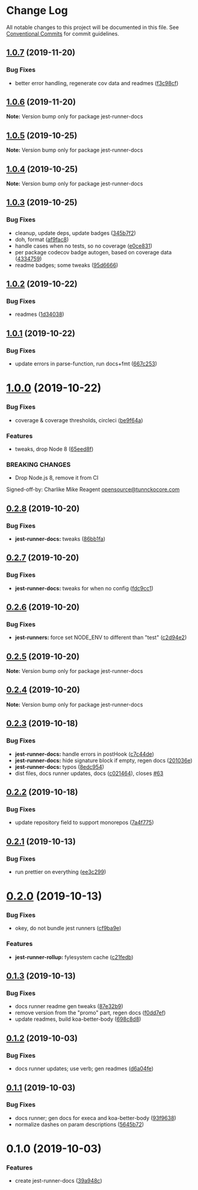 # Change Log

All notable changes to this project will be documented in this file.
See [Conventional Commits](https://conventionalcommits.org) for commit guidelines.

## [1.0.7](https://github.com/tunnckoCore/opensource/compare/jest-runner-docs@1.0.6...jest-runner-docs@1.0.7) (2019-11-20)


### Bug Fixes

* better error handling, regenerate cov data and readmes ([f3c98cf](https://github.com/tunnckoCore/opensource/commit/f3c98cf5812cf92127f491df67f083d06235a399))





## [1.0.6](https://github.com/tunnckoCore/opensource/compare/jest-runner-docs@1.0.5...jest-runner-docs@1.0.6) (2019-11-20)

**Note:** Version bump only for package jest-runner-docs





## [1.0.5](https://github.com/tunnckoCore/opensource/compare/jest-runner-docs@1.0.4...jest-runner-docs@1.0.5) (2019-10-25)

**Note:** Version bump only for package jest-runner-docs





## [1.0.4](https://github.com/tunnckoCore/opensource/compare/jest-runner-docs@1.0.3...jest-runner-docs@1.0.4) (2019-10-25)

**Note:** Version bump only for package jest-runner-docs





## [1.0.3](https://github.com/tunnckoCore/opensource/compare/jest-runner-docs@1.0.2...jest-runner-docs@1.0.3) (2019-10-25)


### Bug Fixes

* cleanup, update deps, update badges ([345b7f2](https://github.com/tunnckoCore/opensource/commit/345b7f23e39481409ddc84d37308986462ada969))
* doh, format ([af9fac8](https://github.com/tunnckoCore/opensource/commit/af9fac844fb3d43fb43d39003eec18f482b6c6aa))
* handle cases when no tests, so no coverage ([e0ce831](https://github.com/tunnckoCore/opensource/commit/e0ce8313eedbcb5e8780865ed05533b5a2190c36))
* per package codecov badge autogen, based on coverage data ([4334759](https://github.com/tunnckoCore/opensource/commit/4334759d331dfcef98f43735a356753a685b139a))
* readme badges; some tweaks ([95d6666](https://github.com/tunnckoCore/opensource/commit/95d666659a2ac29bece307d22c66b6c0e7e47683))





## [1.0.2](https://github.com/tunnckoCore/opensource/compare/jest-runner-docs@1.0.1...jest-runner-docs@1.0.2) (2019-10-22)


### Bug Fixes

* readmes ([1d34038](https://github.com/tunnckoCore/opensource/commit/1d3403852b1c6321c8fea89d45956e73b20a616e))





## [1.0.1](https://github.com/tunnckoCore/opensource/compare/jest-runner-docs@1.0.0...jest-runner-docs@1.0.1) (2019-10-22)


### Bug Fixes

* update errors in parse-function,  run docs+fmt ([667c253](https://github.com/tunnckoCore/opensource/commit/667c2539f668bfe07659ea397d9dda1305b7da4e))





# [1.0.0](https://github.com/tunnckoCore/opensource/compare/jest-runner-docs@0.2.8...jest-runner-docs@1.0.0) (2019-10-22)


### Bug Fixes

* coverage & coverage thresholds, circleci ([be9f64a](https://github.com/tunnckoCore/opensource/commit/be9f64a68a0ef029d006cddb90f78ba7369e6a08))


### Features

* tweaks, drop Node 8 ([65eed8f](https://github.com/tunnckoCore/opensource/commit/65eed8f5849b2e19656c562e10db276115ce3e24))


### BREAKING CHANGES

* Drop Node.js 8, remove it from CI

Signed-off-by: Charlike Mike Reagent <opensource@tunnckocore.com>





## [0.2.8](https://github.com/tunnckoCore/opensource/compare/jest-runner-docs@0.2.7...jest-runner-docs@0.2.8) (2019-10-20)


### Bug Fixes

* **jest-runner-docs:** tweaks ([86bb1fa](https://github.com/tunnckoCore/opensource/commit/86bb1fa))





## [0.2.7](https://github.com/tunnckoCore/opensource/compare/jest-runner-docs@0.2.6...jest-runner-docs@0.2.7) (2019-10-20)


### Bug Fixes

* **jest-runner-docs:** tweaks for when no config ([fdc9cc1](https://github.com/tunnckoCore/opensource/commit/fdc9cc1))





## [0.2.6](https://github.com/tunnckoCore/opensource/compare/jest-runner-docs@0.2.5...jest-runner-docs@0.2.6) (2019-10-20)


### Bug Fixes

* **jest-runners:** force set NODE_ENV to different than "test" ([c2d94e2](https://github.com/tunnckoCore/opensource/commit/c2d94e2))





## [0.2.5](https://github.com/tunnckoCore/opensource/compare/jest-runner-docs@0.2.4...jest-runner-docs@0.2.5) (2019-10-20)

**Note:** Version bump only for package jest-runner-docs





## [0.2.4](https://github.com/tunnckoCore/opensource/compare/jest-runner-docs@0.2.3...jest-runner-docs@0.2.4) (2019-10-20)

**Note:** Version bump only for package jest-runner-docs





## [0.2.3](https://github.com/tunnckoCore/opensource/compare/jest-runner-docs@0.2.2...jest-runner-docs@0.2.3) (2019-10-18)


### Bug Fixes

* **jest-runner-docs:** handle errors in postHook ([c7c44de](https://github.com/tunnckoCore/opensource/commit/c7c44de))
* **jest-runner-docs:** hide signature block if empty, regen docs ([201036e](https://github.com/tunnckoCore/opensource/commit/201036e))
* **jest-runner-docs:** typos ([8edc954](https://github.com/tunnckoCore/opensource/commit/8edc954))
* dist files, docs runner updates, docs ([c021464](https://github.com/tunnckoCore/opensource/commit/c021464)), closes [#63](https://github.com/tunnckoCore/opensource/issues/63)





## [0.2.2](https://github.com/tunnckoCore/opensource/compare/jest-runner-docs@0.2.1...jest-runner-docs@0.2.2) (2019-10-18)


### Bug Fixes

* update repository field to support monorepos ([7a4f775](https://github.com/tunnckoCore/opensource/commit/7a4f775))





## [0.2.1](https://github.com/tunnckoCore/opensource/tree/master/packages/jest-runner-docs/compare/jest-runner-docs@0.2.0...jest-runner-docs@0.2.1) (2019-10-13)


### Bug Fixes

* run prettier on everything ([ee3c299](https://github.com/tunnckoCore/opensource/tree/master/packages/jest-runner-docs/commit/ee3c299))





# [0.2.0](https://github.com/tunnckoCore/opensource/tree/master/packages/jest-runner-docs/compare/jest-runner-docs@0.1.3...jest-runner-docs@0.2.0) (2019-10-13)


### Bug Fixes

* okey, do not bundle jest runners ([cf9ba9e](https://github.com/tunnckoCore/opensource/tree/master/packages/jest-runner-docs/commit/cf9ba9e))


### Features

* **jest-runner-rollup:** fylesystem cache ([c21fedb](https://github.com/tunnckoCore/opensource/tree/master/packages/jest-runner-docs/commit/c21fedb))





## [0.1.3](https://github.com/tunnckoCore/opensource/tree/master/packages/jest-runner-docs/compare/jest-runner-docs@0.1.2...jest-runner-docs@0.1.3) (2019-10-13)


### Bug Fixes

* docs runner readme gen tweaks ([87e32b9](https://github.com/tunnckoCore/opensource/tree/master/packages/jest-runner-docs/commit/87e32b9))
* remove version from the "promo" part, regen docs ([f0dd7ef](https://github.com/tunnckoCore/opensource/tree/master/packages/jest-runner-docs/commit/f0dd7ef))
* update readmes, build koa-better-body ([698c8d8](https://github.com/tunnckoCore/opensource/tree/master/packages/jest-runner-docs/commit/698c8d8))





## [0.1.2](https://github.com/tunnckoCore/opensource/tree/master/packages/jest-runner-docs/compare/jest-runner-docs@0.1.1...jest-runner-docs@0.1.2) (2019-10-03)


### Bug Fixes

* docs runner updates; use verb; gen readmes ([d6a04fe](https://github.com/tunnckoCore/opensource/tree/master/packages/jest-runner-docs/commit/d6a04fe))





## [0.1.1](https://github.com/tunnckoCore/opensource/tree/master/packages/jest-runner-docs/compare/jest-runner-docs@0.1.0...jest-runner-docs@0.1.1) (2019-10-03)


### Bug Fixes

* docs runner; gen docs for execa and koa-better-body ([93f9638](https://github.com/tunnckoCore/opensource/tree/master/packages/jest-runner-docs/commit/93f9638))
* normalize dashes on param descriptions ([5645b72](https://github.com/tunnckoCore/opensource/tree/master/packages/jest-runner-docs/commit/5645b72))





# 0.1.0 (2019-10-03)


### Features

* create jest-runner-docs ([39a948c](https://github.com/tunnckoCore/opensource/tree/master/packages/jest-runner-docs/commit/39a948c))
